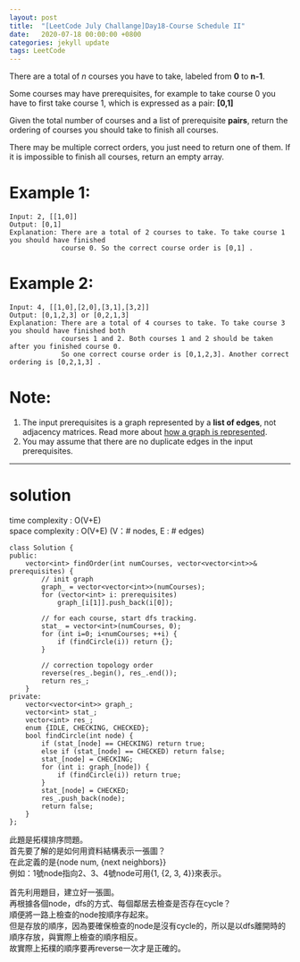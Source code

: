 ```yaml
---
layout: post
title:  "[LeetCode July Challange]Day18-Course Schedule II"
date:   2020-07-18 00:00:00 +0800
categories: jekyll update
tags: LeetCode
---
```

There are a total of *n* courses you have to take, labeled from **0** to **n-1**.  

Some courses may have prerequisites, for example to take course 0 you have to first take course 1, which is expressed as a pair: **[0,1]**  

Given the total number of courses and a list of prerequisite **pairs**, return the ordering of courses you should take to finish all courses.

There may be multiple correct orders, you just need to return one of them. If it is impossible to finish all courses, return an empty array.

# Example 1:  
	Input: 2, [[1,0]] 
	Output: [0,1]
	Explanation: There are a total of 2 courses to take. To take course 1 you should have finished   
	             course 0. So the correct course order is [0,1] .

# Example 2:  
	Input: 4, [[1,0],[2,0],[3,1],[3,2]]
	Output: [0,1,2,3] or [0,2,1,3]
	Explanation: There are a total of 4 courses to take. To take course 3 you should have finished both     
	             courses 1 and 2. Both courses 1 and 2 should be taken after you finished course 0. 
	             So one correct course order is [0,1,2,3]. Another correct ordering is [0,2,1,3] .

# Note:  
1. The input prerequisites is a graph represented by a **list of edges**, not adjacency matrices. Read more about [how a graph is represented](https://www.khanacademy.org/computing/computer-science/algorithms/graph-representation/a/representing-graphs).
2. You may assume that there are no duplicate edges in the input prerequisites.

______________________  

# solution
time complexity : O(V+E)  
space complexity : O(V+E)
(V：# nodes, E : # edges)  

	class Solution {
	public:
	    vector<int> findOrder(int numCourses, vector<vector<int>>& prerequisites) {
	        // init graph
	        graph_ = vector<vector<int>>(numCourses);
	        for (vector<int> i: prerequisites)
	            graph_[i[1]].push_back(i[0]);
	        
	        // for each course, start dfs tracking.
	        stat_ = vector<int>(numCourses, 0);
	        for (int i=0; i<numCourses; ++i) {
	            if (findCircle(i)) return {};
	        }
	        
	        // correction topology order
	        reverse(res_.begin(), res_.end());
	        return res_;
	    }
	private:
	    vector<vector<int>> graph_;
	    vector<int> stat_;
	    vector<int> res_;  
	    enum {IDLE, CHECKING, CHECKED};
	    bool findCircle(int node) {
	        if (stat_[node] == CHECKING) return true;
	        else if (stat_[node] == CHECKED) return false;
	        stat_[node] = CHECKING;
	        for (int i: graph_[node]) {
	            if (findCircle(i)) return true;
	        }
	        stat_[node] = CHECKED;
	        res_.push_back(node);
	        return false;
	    }
	};

此題是拓樸排序問題。  
首先要了解的是如何用資料結構表示一張圖？  
在此定義的是{node num, {next neighbors}}  
例如：1號node指向2、3、4號node可用{1, {2, 3, 4}}來表示。  

首先利用題目，建立好一張圖。  
再根據各個node，dfs的方式、每個鄰居去檢查是否存在cycle？  
順便將一路上檢查的node按順序存起來。  
但是存放的順序，因為要確保檢查的node是沒有cycle的，所以是以dfs離開時的順序存放，與實際上檢查的順序相反。  
故實際上拓樸的順序要再reverse一次才是正確的。  
